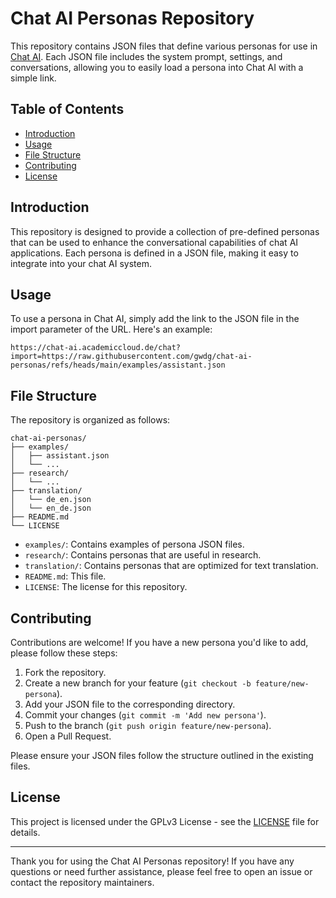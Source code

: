  # Chat AI Personas Repository

This repository contains JSON files that define various personas for use in [Chat AI](https://chat-ai.academiccloud.de). Each JSON file includes the system prompt, settings, and conversations, allowing you to easily load a persona into Chat AI with a simple link.

## Table of Contents

- [Introduction](#introduction)
- [Usage](#usage)
- [File Structure](#file-structure)
- [Contributing](#contributing)
- [License](#license)

## Introduction

This repository is designed to provide a collection of pre-defined personas that can be used to enhance the conversational capabilities of chat AI applications. Each persona is defined in a JSON file, making it easy to integrate into your chat AI system.

## Usage

To use a persona in Chat AI, simply add the link to the JSON file in the import parameter of the URL. Here's an example:

```
https://chat-ai.academiccloud.de/chat?import=https://raw.githubusercontent.com/gwdg/chat-ai-personas/refs/heads/main/examples/assistant.json
```

## File Structure

The repository is organized as follows:

```
chat-ai-personas/
├── examples/
│   ├── assistant.json
│   └── ...
├── research/
│   └── ...
├── translation/
│   └── de_en.json
│   └── en_de.json
├── README.md
└── LICENSE
```
 
- `examples/`: Contains examples of persona JSON files.
- `research/`: Contains personas that are useful in research.
- `translation/`: Contains personas that are optimized for text translation.
- `README.md`: This file.
- `LICENSE`: The license for this repository.

## Contributing

Contributions are welcome! If you have a new persona you'd like to add, please follow these steps:

1. Fork the repository.
2. Create a new branch for your feature (`git checkout -b feature/new-persona`).
3. Add your JSON file to the corresponding directory.
4. Commit your changes (`git commit -m 'Add new persona'`).
5. Push to the branch (`git push origin feature/new-persona`).
6. Open a Pull Request.

Please ensure your JSON files follow the structure outlined in the existing files.

## License

This project is licensed under the GPLv3 License - see the [LICENSE](LICENSE) file for details.

---

Thank you for using the Chat AI Personas repository! If you have any questions or need further assistance, please feel free to open an issue or contact the repository maintainers.